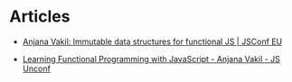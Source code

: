 # Articles

* [Anjana Vakil: Immutable data structures for functional JS | JSConf EU](https://www.youtube.com/watch?v=Wo0qiGPSV-s)

* [Learning Functional Programming with JavaScript - Anjana Vakil - JS Unconf](https://www.youtube.com/watch?v=e-5obm1G_FY)

